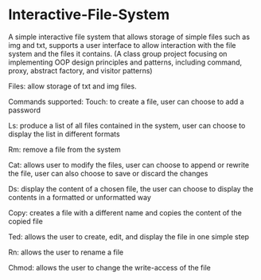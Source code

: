 # Interactive-File-System
A simple interactive file system that allows storage of simple files such as img and txt, supports a user interface to allow interaction with the file system and the files it contains. (A class group project focusing on implementing OOP design principles and patterns, including command, proxy, abstract factory, and visitor patterns)

Files: allow storage of txt and img files.

Commands supported:
Touch: to create a file, user can choose to add a password

Ls: produce a list of all files contained in the system, user can choose to display the list in different formats

Rm: remove a file from the system

Cat: allows user to modify the files, user can choose to append or rewrite the file, user can also choose to save or discard the changes

Ds: display the content of a chosen file, the user can choose to display the contents in a formatted or unformatted way

Copy: creates a file with a different name and copies the content of the copied file

Ted: allows the user to create, edit, and display the file in one simple step

Rn: allows the user to rename a file

Chmod: allows the user to change the write-access of the file

